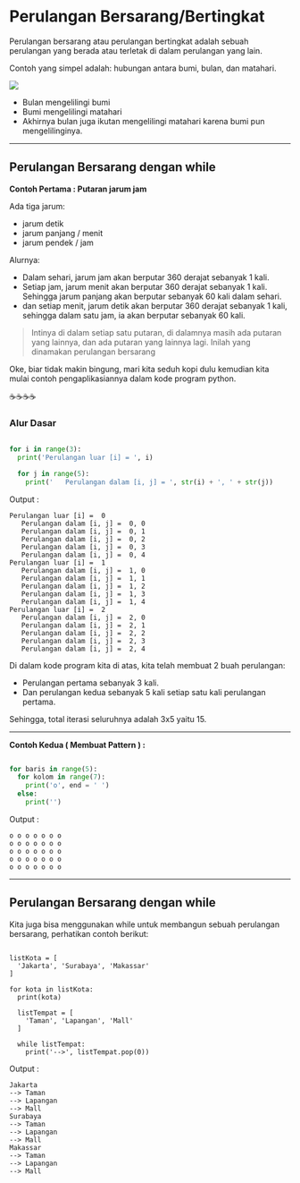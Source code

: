 # Perulangan Bersarang/Bertingkat

Perulangan bersarang atau perulangan bertingkat adalah sebuah perulangan yang berada atau terletak di dalam perulangan yang lain.  

Contoh yang simpel adalah: hubungan antara bumi, bulan, dan matahari.  

![](https://ik.imagekit.io/jagongoding/storage/2021/01/python-perulangan-bersarang/rotasi.png)

- Bulan mengelilingi bumi  
- Bumi mengelilingi matahari  
- Akhirnya bulan juga ikutan mengelilingi matahari karena bumi pun mengelilinginya. 

----------------------------------------------------------------------------------

## Perulangan Bersarang dengan while

**Contoh Pertama : Putaran jarum jam**

Ada tiga jarum:  
- jarum detik  
- jarum panjang / menit  
- jarum pendek / jam  

Alurnya:
- Dalam sehari, jarum jam akan berputar 360 derajat sebanyak 1 kali.  
- Setiap jam, jarum menit akan berputar 360 derajat sebanyak 1 kali. Sehingga jarum panjang akan berputar sebanyak 60 kali dalam sehari.  
- dan setiap menit, jarum detik akan berputar 360 derajat sebanyak 1 kali, sehingga dalam satu jam, ia akan berputar sebanyak 60 kali.  

> Intinya di dalam setiap satu putaran, di dalamnya masih ada putaran yang lainnya, dan ada putaran yang lainnya lagi.
> Inilah yang dinamakan perulangan bersarang

Oke, biar tidak makin bingung, mari kita seduh kopi dulu kemudian kita mulai contoh pengaplikasiannya dalam kode program python.

☕☕☕☕

### Alur Dasar

```py

for i in range(3):
  print('Perulangan luar [i] = ', i)

  for j in range(5):
    print('   Perulangan dalam [i, j] = ', str(i) + ', ' + str(j))

```

Output :  

```
Perulangan luar [i] =  0
   Perulangan dalam [i, j] =  0, 0
   Perulangan dalam [i, j] =  0, 1
   Perulangan dalam [i, j] =  0, 2
   Perulangan dalam [i, j] =  0, 3
   Perulangan dalam [i, j] =  0, 4
Perulangan luar [i] =  1
   Perulangan dalam [i, j] =  1, 0
   Perulangan dalam [i, j] =  1, 1
   Perulangan dalam [i, j] =  1, 2
   Perulangan dalam [i, j] =  1, 3
   Perulangan dalam [i, j] =  1, 4
Perulangan luar [i] =  2
   Perulangan dalam [i, j] =  2, 0
   Perulangan dalam [i, j] =  2, 1
   Perulangan dalam [i, j] =  2, 2
   Perulangan dalam [i, j] =  2, 3
   Perulangan dalam [i, j] =  2, 4
```

Di dalam kode program kita di atas, kita telah membuat 2 buah perulangan:  

- Perulangan pertama sebanyak 3 kali.  
- Dan perulangan kedua sebanyak 5 kali setiap satu kali perulangan pertama.  

Sehingga, total iterasi seluruhnya adalah 3x5 yaitu 15.

----------------------------------------------------------------------------------

**Contoh Kedua ( Membuat Pattern ) :**  

```py

for baris in range(5):
  for kolom in range(7):
    print('o', end = ' ')
  else:
    print('')

```

Output :

```
o o o o o o o 
o o o o o o o 
o o o o o o o 
o o o o o o o 
o o o o o o o
```

----------------------------------------------------------------------------------

## Perulangan Bersarang dengan while

Kita juga bisa menggunakan while untuk membangun sebuah perulangan bersarang, perhatikan contoh berikut:  

```py3

listKota = [
  'Jakarta', 'Surabaya', 'Makassar'
]

for kota in listKota:
  print(kota)
  
  listTempat = [
    'Taman', 'Lapangan', 'Mall'
  ]

  while listTempat:
    print('-->', listTempat.pop(0))

```

Output :  

```
Jakarta
--> Taman
--> Lapangan
--> Mall
Surabaya
--> Taman
--> Lapangan
--> Mall
Makassar
--> Taman
--> Lapangan
--> Mall
```


